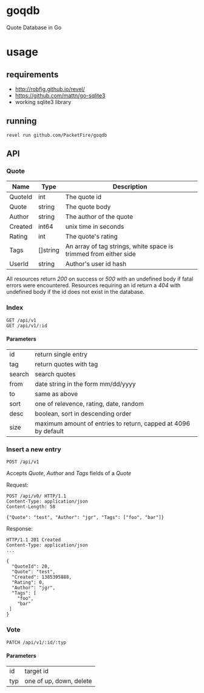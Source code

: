 goqdb
=====

Quote Database in Go

usage
=====

requirements
------------
* http://robfig.github.io/revel/
* https://github.com/mattn/go-sqlite3
* working sqlite3 library

running
-------

```
revel run github.com/PacketFire/goqdb
```

API
---

### Quote ###

<table>
	<thead>
		<tr>
			<th>Name</th> <th>Type</th> <th>Description</th>
		</tr>
	</thead>
	<tbody>
		<tr>
			<td>QuoteId</td> <td>int</td> <td>The quote id</td>
		</tr>
		<tr>
			<td>Quote</td> <td>string</td> <td>The quote body</td>
		</tr>
		<tr>
			<td>Author</td> <td>string</td> <td>The author of the quote</td>
		</tr>
		<tr>
			<td>Created</td> <td>int64</td> <td>unix time in seconds</td>
		</tr>
		<tr>
			<td>Rating</td> <td>int</td> <td>The quote's rating</td>
		</tr>
		<tr>
			<td>Tags</td> <td>[]string</td> <td>An array of tag strings, white space is trimmed from either side</td>
		</tr>
		<tr>
			<td>UserId</td> <td>string</td> <td>Author's user id hash</td>
		</tr>
	</tbody>
</table>

All resources return *200* on success or *500* with an undefined body 
if fatal errors were encountered. Resources requiring an id return a 
*404* with undefined body if the id does not exist in the database. 

### Index

	GET /api/v1
	GET /api/v1/:id

#### Parameters
<table>
	<tr>
		<td>id</td> <td>return single entry</td>
	</tr>
	<tr>
		<td>tag</td> <td>return quotes with tag</td>
	</tr>
	<tr>
		<td>search</td> <td>search quotes</td>
	</tr>
	<tr>
		<td>from</td> <td>date string in the form mm/dd/yyyy</td>
	</tr>
	<tr>
		<td>to</td> <td>same as above</td>
	</tr>
	<tr>
		<td>sort</td> <td>one of relevence, rating, date, random</td>
	</tr>
	<tr>
		<td>desc</td> <td>boolean, sort in descending order</td>
	</tr>
	<tr>
		<td>size</td> <td>maximum amount of entries to return, capped at 4096 by default</td>
	</tr>
</table>

### Insert a new entry

	POST /api/v1

Accepts *Quote*, *Author* and *Tags* fields of a *Quote*

Request:

	POST /api/v0/ HTTP/1.1
	Content-Type: application/json
	Content-Length: 58

	{"Quote": "test", "Author": "jgr", "Tags": ["foo", "bar"]}

Response:

	HTTP/1.1 201 Created
	Content-Type: application/json	
	...

	{
	  "QuoteId": 20,
	  "Quote": "test",
	  "Created": 1385395888,
	  "Rating": 0,
	  "Author": "jgr",
	  "Tags": [
	    "foo",
	    "bar"
	 ]
	}

### Vote

	PATCH /api/v1/:id/:typ

#### Parameters

<table>
	<tr>
		<td>id</td> <td>target id</td>
	</tr>
	<tr>
		<td>typ</td> <td>one of up, down, delete</td>
	</tr>
</table>
